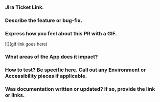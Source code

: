 ### Jira Ticket Link.


### Describe the feature or bug-fix.


### Express how you feel about this PR with a GIF.

![](gif link goes here)


### What areas of the App does it impact?


### How to test? Be specific here. Call out any Environment or Accessibility pieces if applicable.


### Was documentation written or updated? If so, provide the link or links.


